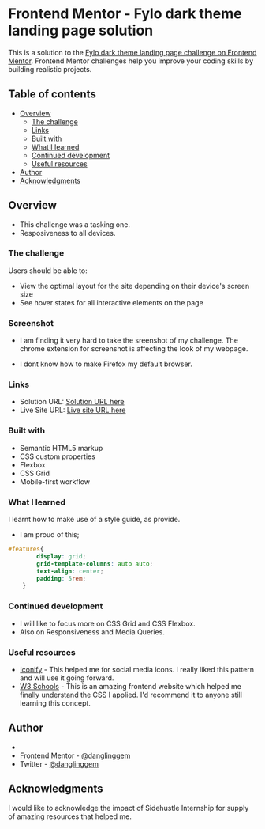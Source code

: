 # Frontend Mentor - Fylo dark theme landing page solution

This is a solution to the [Fylo dark theme landing page challenge on Frontend Mentor](https://www.frontendmentor.io/challenges/fylo-dark-theme-landing-page-5ca5f2d21e82137ec91a50fd). Frontend Mentor challenges help you improve your coding skills by building realistic projects. 

## Table of contents


- [Overview](#overview)
  - [The challenge](#the-challenge)
  - [Links](#links)
  - [Built with](#built-with)
  - [What I learned](#what-i-learned)
  - [Continued development](#continued-development)
  - [Useful resources](#useful-resources)
- [Author](#author)
- [Acknowledgments](#acknowledgments)



## Overview
- This challenge was a tasking one. 
- Resposiveness to all devices.

### The challenge

Users should be able to:

- View the optimal layout for the site depending on their device's screen size
- See hover states for all interactive elements on the page

### Screenshot

- I am finding it very hard to take the sreenshot of my challenge. The chrome extension for screenshot is affecting the look of my webpage.

- I dont know how to make Firefox my default browser.



### Links

- Solution URL: [Solution URL here](https://github.com/DanglingGem/fylo-dark-theme-landing-page.git)
- Live Site URL: [Live site URL here](http://127.0.0.1:5500/index.html)

### Built with

- Semantic HTML5 markup
- CSS custom properties
- Flexbox
- CSS Grid
- Mobile-first workflow

### What I learned

I learnt how to make use of a style guide, as provide.

- I am proud of this;

```css
#features{
        display: grid;
        grid-template-columns: auto auto;
        text-align: center;
        padding: 5rem;
    }
```

### Continued development

- I will like to focus more on CSS Grid and CSS Flexbox.
- Also on Responsiveness and Media Queries.

### Useful resources

- [Iconify](https://www.iconify.com) - This helped me for social media icons. I really liked this pattern and will use it going forward.
- [W3 Schools](https://www.w3schools.com) - This is an amazing frontend website which helped me finally understand the CSS I applied. I'd recommend it to anyone still learning this concept.


## Author

- 
- Frontend Mentor - [@danglinggem](https://www.frontendmentor.io/profile/danglinggem)
- Twitter - [@danglinggem](https://www.twitter.com/dangglinggem)


## Acknowledgments

I would like to acknowledge the impact of Sidehustle Internship for supply of amazing resources that helped me.
